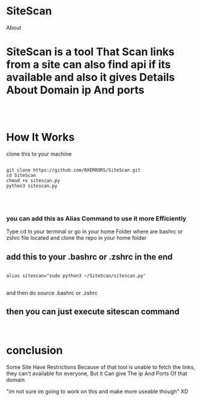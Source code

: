 # SiteScan



About

<h1>SiteScan is a tool That Scan links from a site can also find api if its available and also it gives Details About Domain ip And ports</h1>
<br>
<br>

<h1>How It Works</h1>
clone this to your machine
<pre>
<code>
git clone https://github.com/0XERRORS/SiteScan.git
cd SiteScan
chmod +x sitescan.py
python3 sitescan.py 
</code>
</pre>
<br>
<h3>you can add this as Alias Command to use it more Efficiently </h3>
<h>Type cd In your terminal or go in your home Folder where are bashrc or zshrc file located 
and clone the repo in your home folder</h>
<h2>add this to your .bashrc or .zshrc in the end</h2>
<pre>
<code>
alias sitescan="sudo python3 ~/SiteScan/sitescan.py'
</code>
</pre>
<h>and then do source .bashrc or .zshrc<h>
<h2>then you can just execute sitescan command</h2>
<br>

<h1>conclusion</h1>
<p>Some Site Have Restrictions
Because of that tool is unable to fetch the links, they can't available for everyone, But it Can give The ip And Ports Of that domain</p>
<p>"im not sure im going to work on this and make more useable though" XD</p>
